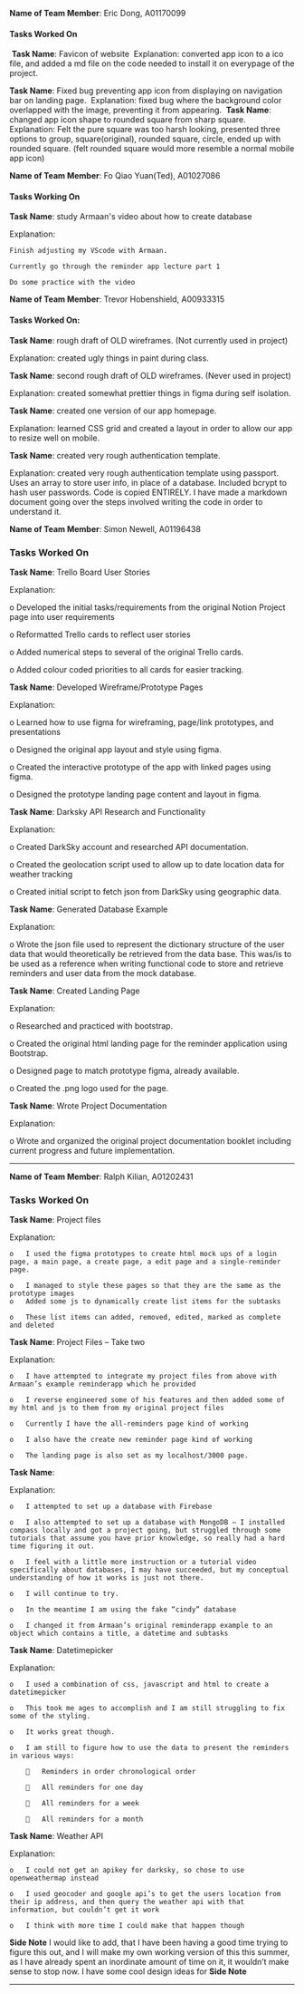 **Name of Team Member**: Eric Dong, A01170099
​
#### Tasks Worked On
​
**Task Name**: Favicon of website
​
Explanation: converted app icon to a ico file, and added a md file on the code needed to install it on everypage of the project.

​**Task Name**: Fixed bug preventing app icon from displaying on navigation bar on landing page.
​
Explanation: fixed bug where the background color overlapped with the image, preventing it from appearing.
​
**Task Name**:  changed app icon shape to rounded square from sharp square.
​
Explanation: Felt the pure square was too harsh looking, presented three options to group, square(original), rounded square, circle, ended up with rounded square. (felt rounded square would more resemble a normal mobile app icon)



**Name of Team Member**: Fo Qiao Yuan(Ted), A01027086

#### Tasks Working On

**Task Name**: study Armaan's video about how to create database

Explanation:

	Finish adjusting my VScode with Armaan.

	Currently go through the reminder app lecture part 1

	Do some practice with the video



**Name of Team Member**: Trevor Hobenshield, A00933315

#### Tasks Worked On:

**Task Name**: rough draft of  OLD wireframes. (Not currently used in project)

Explanation: created ugly things in paint during class.

**Task Name**: second rough draft of  OLD wireframes. (Never used in project)

Explanation: created somewhat prettier things in figma during self isolation. 

**Task Name**:  created one version of our app homepage.

Explanation: learned CSS grid and created a layout in order to allow our app to resize well on mobile. 

**Task Name**:  created very rough authentication template.

Explanation: created very rough authentication template using passport. Uses an array to store user info, in place of a database. Included bcrypt to hash user passwords. Code is copied ENTIRELY. I have made a markdown document going over the steps involved writing the code in order to understand it.



**Name of Team Member**: Simon Newell, A01196438

### Tasks Worked On

**Task Name**:  Trello Board User Stories

Explanation: 

o	Developed the initial tasks/requirements from the original Notion Project page into user requirements

o	Reformatted Trello cards to reflect user stories

o	Added numerical steps to several of the original Trello cards.

o	Added colour coded priorities to all cards for easier tracking.


**Task Name**:  Developed Wireframe/Prototype Pages

Explanation: 

o	Learned how to use figma for wireframing, page/link prototypes, and presentations

o	Designed the original app layout and style using figma.

o	Created the interactive prototype of the app with linked pages using figma.

o	Designed the prototype landing page content and layout in figma.


**Task Name**:  Darksky API Research and Functionality

Explanation:

o	Created DarkSky account and researched API documentation.

o	Created the geolocation script used to allow up to date location data for weather tracking

o	Created initial script to fetch json from DarkSky using geographic data.

**Task Name**:  Generated Database Example

Explanation:

o	Wrote the json file used to represent the dictionary structure of the user data that would theoretically be retrieved from the data base.  This was/is to be used as a reference when writing functional code to store and retrieve reminders and user data from the mock database.

**Task Name**:  Created Landing Page

Explanation:

o	Researched and practiced with bootstrap.

o	Created the original html landing page for the reminder application using Bootstrap.

o	Designed page to match prototype figma, already available.

o	Created the .png logo used for the page.

**Task Name**:  Wrote Project Documentation

Explanation:

o	Wrote and organized the original project documentation booklet including current progress and future implementation.

___________________________________________________________________________________________________

**Name of Team Member**: Ralph Kilian, A01202431

### Tasks Worked On

**Task Name**:  Project files

Explanation:

	o	I used the figma prototypes to create html mock ups of a login page, a main page, a create page, a edit page and a single-reminder page. 

	o	I managed to style these pages so that they are the same as the prototype images
	o	Added some js to dynamically create list items for the subtasks

	o	These list items can added, removed, edited, marked as complete and deleted

**Task Name**:  Project Files – Take two

Explanation:

	o	I have attempted to integrate my project files from above with Armaan’s example reminderapp which he provided

	o	I reverse engineered some of his features and then added some of my html and js to them from my original project files

	o	Currently I have the all-reminders page kind of working

	o	I also have the create new reminder page kind of working

	o	The landing page is also set as my localhost/3000 page.

**Task Name**:  

Explanation:

	o	I attempted to set up a database with Firebase

	o	I also attempted to set up a database with MongoDB – I installed compass locally and got a project going, but struggled through some tutorials that assume you have prior knowledge, so really had a hard time figuring it out.

	o	I feel with a little more instruction or a tutorial video specifically about databases, I may have succeeded, but my conceptual understanding of how it works is just not there.

	o	I will continue to try.

	o	In the meantime I am using the fake “cindy” database

	o	I changed it from Armaan’s original reminderapp example to an object which contains a title, a datetime and subtasks

**Task Name**:  Datetimepicker

Explanation:

	o	I used a combination of css, javascript and html to create a datetimepicker

	o	This took me ages to accomplish and I am still struggling to fix some of the styling.

	o	It works great though.

	o	I am still to figure how to use the data to present the reminders in various ways:

			Reminders in order chronological order

			All reminders for one day

			All reminders for a week 

			All reminders for a month	

**Task Name**:  Weather API

Explanation:

	o	I could not get an apikey for darksky, so chose to use openweathermap instead

	o	I used geocoder and google api’s to get the users location from their ip address, and then query the weather api with that information, but couldn’t get it work

	o	I think with more time I could make that happen though

**Side Note** 
I would like to add, that I have been having a good time trying to figure this out, and I will make my own working version of this this summer, as I have already spent an inordinate amount of time on it, it wouldn’t make sense to stop now. I have some cool design ideas for 
**Side Note**
___________________________________________________________________________________________________
